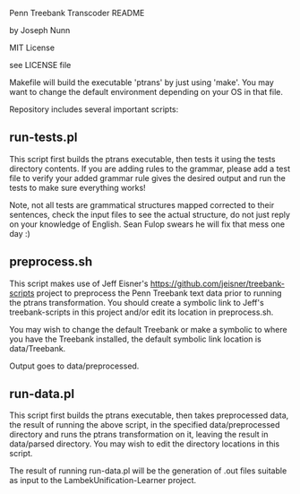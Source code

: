 Penn Treebank Transcoder README

by Joseph Nunn

MIT License

see LICENSE file

Makefile will build the executable 'ptrans' by just using 'make'.
You may want to change the default environment depending on your OS in that file.

Repository includes several important scripts:

run-tests.pl   
------------
This script first builds the ptrans executable, then tests it using the tests directory contents.  If you are adding rules to the grammar, please
add a test file to verify your added grammar rule gives the desired output and run the tests to make sure everything works!

Note, not all tests are grammatical structures mapped corrected to their sentences, check the input files to see the actual structure, do not just reply
on your knowledge of English.  Sean Fulop swears he will fix that mess one day :)

preprocess.sh
-------------
This script makes use of Jeff Eisner's https://github.com/jeisner/treebank-scripts project to preprocess the Penn Treebank text data prior to running
the ptrans transformation.  You should create a symbolic link to Jeff's treebank-scripts in this project and/or edit its location in preprocess.sh.  

You may wish to change the default Treebank or make a symbolic to where you have the Treebank installed, the default symbolic link location is data/Treebank.  

Output goes to data/preprocessed.

run-data.pl
-----------
This script first builds the ptrans executable, then takes preprocessed data, the result of running the above script, in the specified data/preprocessed
directory and runs the ptrans transformation on it, leaving the result in data/parsed directory.  You may wish to edit the directory locations in this
script.

The result of running run-data.pl will be the generation of .out files suitable as input to the LambekUnification-Learner project.

